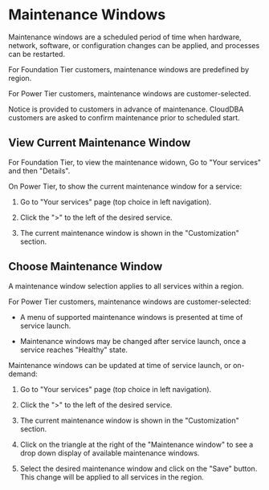 # Maintenance Windows

Maintenance windows are a scheduled period of time when hardware, network, software, or configuration changes can be applied, and processes can be restarted.

For Foundation Tier customers, maintenance windows are predefined by region.

For Power Tier customers, maintenance windows are customer-selected.

Notice is provided to customers in advance of maintenance. CloudDBA customers are asked to confirm maintenance prior to scheduled start.

## View Current Maintenance Window

For Foundation Tier, to view the maintenance widown, Go to "Your services" and then "Details".

On Power Tier, to show the current maintenance window for a service:

1. Go to "Your services" page (top choice in left navigation).

2. Click the ">" to the left of the desired service.

3. The current maintenance window is shown in the "Customization" section.

## Choose Maintenance Window

A maintenance window selection applies to all services within a region.

For Power Tier customers, maintenance windows are customer-selected:

- A menu of supported maintenance windows is presented at time of service launch.

- Maintenance windows may be changed after service launch, once a service reaches "Healthy" state.

Maintenance windows can be updated at time of service launch, or on-demand:

1. Go to "Your services" page (top choice in left navigation).

2. Click the ">" to the left of the desired service.

3. The current maintenance window is shown in the "Customization" section.

4. Click on the triangle at the right of the "Maintenance window" to see a drop down display of available maintenance windows.

5. Select the desired maintenance window and click on the "Save" button. This change will be applied to all services in the region.